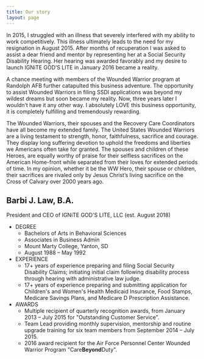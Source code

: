```yaml
---
title: Our story
layout: page
---
```


In 2015, I struggled with an illness that severely interfered with my
ability to work competitively. This illness ultimately leads to the need
for my resignation in August 2015. After months of recuperation I was
asked to assist a dear friend and mentor by representing her at a Social
Security Disability Hearing. Her hearing was awarded favorably and my
desire to launch IGNiTE GOD’S LITE in January 2016 became a reality.

A chance meeting with members of the Wounded Warrior program at Randolph
AFB further catapulted this business adventure. The opportunity to assist
Wounded Warriors in filing SSDI applications was beyond my wildest dreams
but soon became my reality. Now, three years later I wouldn’t have it any
other way. I absolutely LOVE this business opportunity, it is completely
fulfilling and tremendously rewarding.

The Wounded Warriors, their spouses and the Recovery Care Coordinators
have all become my extended family. The United States Wounded Warriors are
a living testament to strength, honor, faithfulness, sacrifice and
courage. They display long suffering devotion to uphold the freedoms and
liberties we Americans often take for granted. The spouses and children of
these Heroes, are equally worthy of praise for their selfless sacrifices
on the American Home-front while separated from their loves for extended
periods of time. In my opinion, whether it be the WW Hero, their spouse or
children, their sacrifices are rivaled only by Jesus Christ’s living
sacrifice on the Cross of Calvary over 2000 years ago.

## Barbi J. Law, B.A.

President and CEO of IGNiTE GOD'S LITE, LLC (est. August 2018)

- DEGREE
  - Bachelors of Arts in Behavioral Sciences
  - Associates in Business Admin
  - Mount Marty College, Yanton, SD
  - August 1988 – May 1992
- EXPERIENCE
  - <span class="yrsexp">17</span>+ years of experience preparing and filing Social Security
    Disability Claims; initiating initial claim following disability
    process through hearing with administrative law judge.
  - <span class="yrsexp">17</span>+ years of experience preparing and submitting application for
    Children's and Women's Health Medicaid Insurance, Food Stamps,
    Medicare Savings Plans, and Medicare D Prescription Assistance.
- AWARDS
  - Multiple recipient of quarterly recognition awards, from January
    2013 – July 2015 for "Outstanding Customer Service".
  - Team Lead providing monthly supervision, mentorship and routine
    upgrade training for six team members from September 2014 – July 2015.
  - 2016 award recipient for the Air Force Personnel Center Wounded
    Warrior Program "Care**Beyond**Duty".
